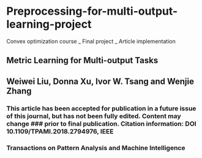 # Preprocessing-for-multi-output-learning-project
Convex optimization course _ Final project _ Article implementation

## Metric Learning for Multi-output Tasks
## Weiwei Liu, Donna Xu, Ivor W. Tsang and Wenjie Zhang
### This article has been accepted for publication in a future issue of this journal, but has not been fully edited. Content may change ### prior to final publication. Citation information: DOI 10.1109/TPAMI.2018.2794976, IEEE
### Transactions on Pattern Analysis and Machine Intelligence
